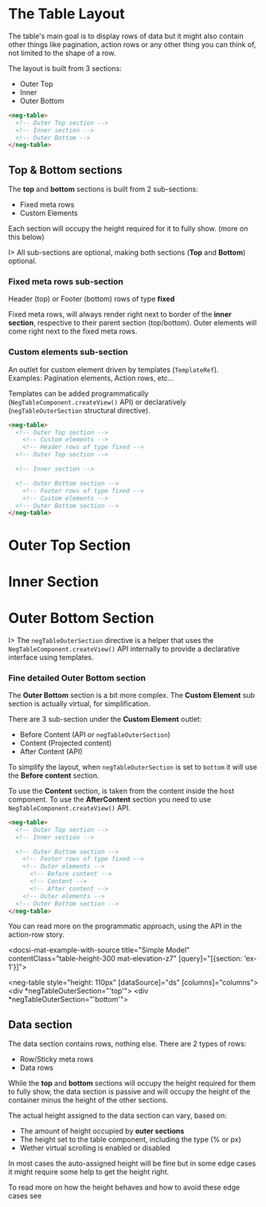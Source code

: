 # The Table Layout

The table's main goal is to display rows of data but it might also contain other things like pagination, action rows or any other thing you can think of, not limited to the shape of a row.

The layout is built from 3 sections:

- Outer Top
- Inner
- Outer Bottom

<div fxLayout>
  <div fxFlex="50%">

```html
<neg-table>
  <!-- Outer Top section -->
  <!-- Inner section -->
  <!-- Outer Bottom -->
</neg-table>
```

  </div>
  <div fxFlex="50%">
    <neg-table showFooter vScrollNone
              [columns]="columns" [dataSource]="ds">
      <div *negTableOuterSection="'top'"></div>
      <div *negTableOuterSection="'bottom'"></div>
    </neg-table>
  </div>
</div>

## Top & Bottom sections

The **top** and **bottom** sections is built from 2 sub-sections:

- Fixed meta rows
- Custom Elements

Each section will occupy the height required for it to fully show. (more on this below)

I> All sub-sections are optional, making both sections (**Top** and **Bottom**) optional.

### Fixed meta rows sub-section

Header (top) or Footer (bottom) rows of type **fixed**

Fixed meta rows, will always render right next to border of the **inner section**, respective to their parent section (top/bottom).
Outer elements will come right next to the fixed meta rows.

### Custom elements sub-section

An outlet for custom element driven by templates (`TemplateRef`).  
Examples: Pagination elements, Action rows, etc...

Templates can be added programmatically (`NegTableComponent.createView()` API) or declaratively (`negTableOuterSection` structural directive).

<div fxLayout>
  <div fxFlex="50%">

```html
<neg-table>
  <!-- Outer Top section -->
    <!-- Custom elements -->
    <!-- Header rows of type fixed -->
  <!-- Outer Top section -->

  <!-- Inner section -->

  <!-- Outer Bottom section -->
    <!-- Footer rows of type fixed -->
    <!-- Custom elements -->
  <!-- Outer Bottom section -->
</neg-table>
```

  </div>
  <div fxFlex="50%">
    <neg-table showFooter vScrollNone
              [columns]="{ table: { cols: [ { prop: '__virtual__', label: ' ' } ] } }" [dataSource]="[ {} ]">
      <div *negTableOuterSection="'top'">
        <h1>Outer Top Section</h1>
      </div>
      <div *negTableCellDef="'__virtual__'">
        <h1>Inner Section</h1>
      </div>
      <div *negTableOuterSection="'bottom'">
        <h1>Outer Bottom Section</h1>
      </div>
    </neg-table>
  </div>
</div>

I> The `negTableOuterSection` directive is a helper that uses the `NegTableComponent.createView()` API internally to provide a declarative interface using templates.

### Fine detailed **Outer Bottom** section

The **Outer Bottom** section is a bit more complex. The **Custom Element** sub section is actually virtual, for simplification.

There are 3 sub-section under the **Custom Element** outlet:

- Before Content (API or `negTableOuterSection`)
- Content (Projected content)
- After Content (API)

To simplify the layout, when `negTableOuterSection` is set to `bottom` it will use the **Before content** section.

To use the **Content** section, is taken from the content inside the host component.
To use the **AfterContent** section you need to use `NegTableComponent.createView()` API.

```html
<neg-table>
  <!-- Outer Top section -->
  <!-- Inner section -->

  <!-- Outer Bottom section -->
    <!-- Footer rows of type fixed -->
    <!-- Outer elements -->
      <!-- Before content -->
      <!-- Content -->
      <!-- After content -->
    <!-- Outer elements -->
  <!-- Outer Bottom section -->
</neg-table>
```

<p>You can read more on the programmatic approach, using the API in the <a [routerLink]="['../..', 'stories', 'action-row']">action-row story</a>.</p>

<docsi-mat-example-with-source title="Simple Model" contentClass="table-height-300 mat-elevation-z7" [query]="[{section: 'ex-1'}]">
  <!--@pebula-example:ex-1-->
  <neg-table style="height: 110px" [dataSource]="ds" [columns]="columns">
    <div *negTableOuterSection="'top'"></div>
    <div *negTableOuterSection="'bottom'"></div>
  </neg-table>
  <!--@pebula-example:ex-1-->
</docsi-mat-example-with-source>

## Data section

The data section contains rows, nothing else. There are 2 types of rows:

- Row/Sticky meta rows
- Data rows

While the **top** and **bottom** sections will occupy the height required for them to fully show, the data section is passive and will
occupy the height of the container minus the height of the other sections.

The actual height assigned to the data section can vary, based on:

- The amount of height occupied by **outer sections**
- The height set to the table component, including the type (% or px)
- Wether virtual scrolling is enabled or disabled

In most cases the auto-assigned height will be fine but in some edge cases it might require some help to get the height right.

<p>To read more on how the height behaves and how to avoid these edge cases see</p>
